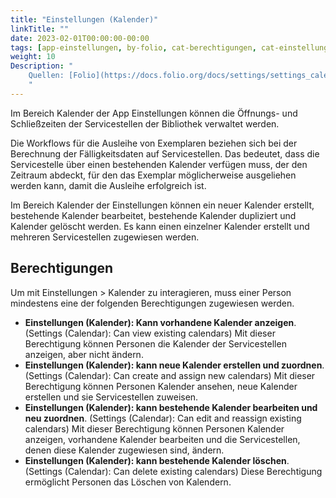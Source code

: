 ```yaml
---
title: "Einstellungen (Kalender)"
linkTitle: ""
date: 2023-02-01T00:00:00-00:00
tags: [app-einstellungen, by-folio, cat-berechtigungen, cat-einstellungen, for-admin]
weight: 10
Description: "
    Quellen: [Folio](https://docs.folio.org/docs/settings/settings_calendar/settings_calendar/) & [GBV](https://info.gbv.de/pages/viewpage.action?pageId=844890129)
    "
---
```


Im Bereich Kalender der App Einstellungen können die Öffnungs- und Schließzeiten der Servicestellen der Bibliothek verwaltet werden.

Die Workflows für die Ausleihe von Exemplaren beziehen sich bei der Berechnung der Fälligkeitsdaten auf Servicestellen. Das bedeutet, dass die Servicestelle über einen bestehenden Kalender verfügen muss, der den Zeitraum abdeckt, für den das Exemplar möglicherweise ausgeliehen werden kann, damit die Ausleihe erfolgreich ist.

Im Bereich Kalender der Einstellungen können ein neuer Kalender erstellt, bestehende Kalender bearbeitet, bestehende Kalender dupliziert und Kalender gelöscht werden. Es kann einen einzelner Kalender erstellt und mehreren Servicestellen zugewiesen werden.

## Berechtigungen

Um mit Einstellungen > Kalender zu interagieren, muss einer Person mindestens eine der folgenden Berechtigungen zugewiesen werden.

* **Einstellungen (Kalender): Kann vorhandene Kalender anzeigen**. (Settings (Calendar): Can view existing calendars)
    Mit dieser Berechtigung können Personen die Kalender der Servicestellen anzeigen, aber nicht ändern.
* **Einstellungen (Kalender): kann neue Kalender erstellen und zuordnen**. (Settings (Calendar): Can create and assign new calendars)
    Mit dieser Berechtigung können Personen Kalender ansehen, neue Kalender erstellen und sie Servicestellen zuweisen.
* **Einstellungen (Kalender): kann bestehende Kalender bearbeiten und neu zuordnen**. (Settings (Calendar): Can edit and reassign existing calendars)
    Mit dieser Berechtigung können Personen Kalender anzeigen, vorhandene Kalender bearbeiten und die Servicestellen, denen diese Kalender zugewiesen sind, ändern.
* **Einstellungen (Kalender): kann bestehende Kalender löschen**. (Settings (Calendar): Can delete existing calendars)
    Diese Berechtigung ermöglicht Personen das Löschen von Kalendern.
